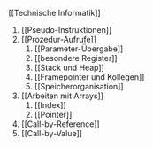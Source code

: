 [[Technische Informatik]]

1. [[Pseudo-Instruktionen]]
2. [[Prozedur-Aufrufe]]
	1. [[Parameter-Übergabe]]
	2. [[besondere Register]]
	3. [[Stack und Heap]]
	4. [[Framepointer und Kollegen]]
	5. [[Speicherorganisation]]
3. [[Arbeiten mit Arrays]]
	1. [[Index]]
	2. [[Pointer]]
4. [[Call-by-Reference]]
5. [[Call-by-Value]]
